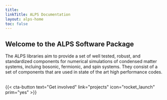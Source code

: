 ```yaml
---
title: 
linkTitle: ALPS Documentation
layout: alps-home
toc: false
---
```


## Welcome to the ALPS Software Package

The ALPS libraries aim to provide a set of well tested, robust, and standardized components for numerical simulations of condensed matter systems, incluing bosonic, fermionic, and spin systems. They consist of a set of components that are used in state of the art high performance codes. 


<br>
<div class="mb-6">
{{< cta-button text="Get involved" link="projects" icon="rocket_launch"  prim="yes" >}}
</div>
